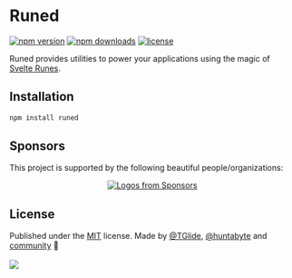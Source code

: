 # Runed

<!-- automd:badges license name="runed" color="green" github="svecosystem/runed" -->

[![npm version](https://flat.badgen.net/npm/v/runed?color=green)](https://npmjs.com/package/runed)
[![npm downloads](https://flat.badgen.net/npm/dm/runed?color=green)](https://npmjs.com/package/runed)
[![license](https://flat.badgen.net/github/license/svecosystem/runed?color=green)](https://github.com/svecosystem/runed/blob/main/LICENSE)

<!-- /automd -->

Runed provides utilities to power your applications using the magic of
[Svelte Runes](https://svelte.dev/blog/runes).

## Installation

```bash
npm install runed
```

## Sponsors

This project is supported by the following beautiful people/organizations:

<p align="center">
  <a href="https://github.com/sponsors/huntabyte">
    <img src='https://cdn.jsdelivr.net/gh/huntabyte/static/sponsors.svg' alt="Logos from Sponsors" />
  </a>
</p>

## License

<!-- automd:contributors license=MIT author="huntabyte" -->

Published under the [MIT](https://github.com/svecosystem/runed/blob/main/LICENSE) license. Made by
[@TGlide](https://github.com/tglide), [@huntabyte](https://github.com/huntabyte) and
[community](https://github.com/svecosystem/runed/graphs/contributors) 💛 <br><br>
<a href="https://github.com/svecosystem/runed/graphs/contributors">
<img src="https://contrib.rocks/image?repo=svecosystem/runed" /> </a>

<!-- /automd -->
